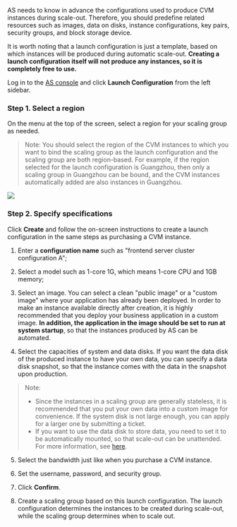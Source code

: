 AS needs to know in advance the configurations used to produce CVM instances during scale-out. Therefore, you should predefine related resources such as images, data on disks, instance configurations, key pairs, security groups, and block storage device.

It is worth noting that a launch configuration is just a template, based on which instances will be produced during automatic scale-out. **Creating a launch configuration itself will not produce any instances, so it is completely free to use.**

Log in to the [AS console](https://console.cloud.tencent.com/autoscaling/config) and click **Launch Configuration** from the left sidebar.

### Step 1. Select a region

On the menu at the top of the screen, select a region for your scaling group as needed.

>Note:
>You should select the region of the CVM instances to which you want to bind the scaling group as the launch configuration and the scaling group are both region-based. For example, if the region selected for the launch configuration is Guangzhou, then only a scaling group in Guangzhou can be bound, and the CVM instances automatically added are also instances in Guangzhou.

![](https://mc.qcloudimg.com/static/img/653ebf516d940a90fd79728e5d319cdc/image.png)

### Step 2. Specify specifications

Click **Create** and follow the on-screen instructions to create a launch configuration in the same steps as purchasing a CVM instance.

1. Enter a **configuration name** such as "frontend server cluster configuration A";

2. Select a model such as 1-core 1G, which means 1-core CPU and 1GB memory;

3. Select an image. You can select a clean "public image" or a "custom image" where your application has already been deployed.
In order to make an instance available directly after creation, it is highly recommended that you deploy your business application in a custom image. **In addition, the application in the image should be set to run at system startup**, so that the instances produced by AS can be automated.

4. Select the capacities of system and data disks.
If you want the data disk of the produced instance to have your own data, you can specify a data disk snapshot, so that the instance comes with the data in the snapshot upon production.
> Note:
> - Since the instances in a scaling group are generally stateless, it is recommended that you put your own data into a custom image for convenience. If the system disk is not large enough, you can apply for a larger one by submitting a ticket.
> - If you want to use the data disk to store data, you need to set it to be automatically mounted, so that scale-out can be unattended. For more information, see [here](https://cloud.tencent.com/document/product/377/4166#16.-.E5.90.AF.E5.8A.A8.E9.85.8D.E7.BD.AE.E4.B8.AD.E6.8C.87.E5.AE.9A.E4.BA.86.E6.95.B0.E6.8D.AE.E7.9B.98.E5.BF.AB.E7.85.A7.E8.A6.81.E6.B3.A8.E6.84.8F.E4.BB.80.E4.B9.88.EF.BC.9F).

5. Select the bandwidth just like when you purchase a CVM instance.

6. Set the username, password, and security group.

7. Click **Confirm**.

8. Create a scaling group based on this launch configuration. The launch configuration determines the instances to be created during scale-out, while the scaling group determines when to scale out.
